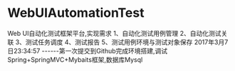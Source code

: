# WebUIAutomationTest
Web UI自动化测试框架平台,实现需求
1、自动化测试用例管理
2、自动化测试关联
3、测试任务调度
4、测试报告
5、测试用例环境与测试对象保存
2017年3月7日23:34:57
------第一次提交到Github完成环境搭建,调试  Spring+SpringMVC+Mybaits框架,数据库Mysql
